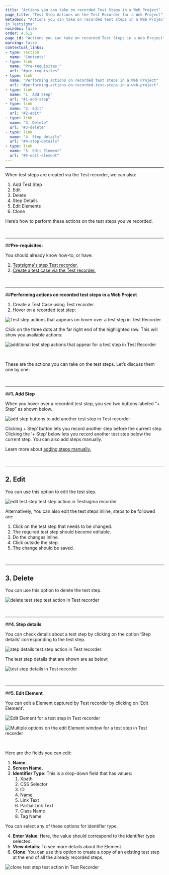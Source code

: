 ```yaml
---
title: "Actions you can take on recorded Test Steps in a Web Project"
page_title: "Test Step Actions on the Test Recorder for a Web Project"
metadesc: "Actions you can take on recorded test steps in a Web Project
in Testsigma"
noindex: false
order: 4.512
page_id: "Actions you can take on recorded Test Steps in a Web Project"
warning: false
contextual_links:
- type: section
  name: "Contents"
- type: link
  name: "Pre-requisites:"
  url: "#pre-requisites"
- type: link
  name: "Performing actions on recorded test steps in a Web Project"
  url: "#performing-actions-on-recorded-test-steps-in-a-web-project"
- type: link
  name: "1. Add Step"
  url: "#1-add-step"
- type: link
  name: "2. Edit"
  url: "#2-edit"
- type: link
  name: "3. Delete"
  url: "#3-delete"
- type: link
  name: "4. Step details"
  url: "#4-step-details"
- type: link
  name: "5. Edit Element"
  url: "#5-edit-element"
---
```


---

When test steps are created via the Test recorder, we can also:

 1. Add Test Step
 2. Edit
 3. Delete
 4. Step Details
 5. Edit Elements
 6. Clone

Here’s how to perform these actions on the test steps you’ve recorded.

&emsp;

---
##**Pre-requisites:**

You should already know how-to, or have:

 1. [Testsigma's step Test recorder.](https://testsigma.com/docs/test-step-recorder/install-chrome-extension/)
 2. [Create a test case via the Test recorder.](https://testsigma.com/docs/elements/web-apps/overview/)

&emsp;

---
##**Performing actions on recorded test steps in a Web Project**

 1. Create a Test Case using Test recorder. 
 2. Hover on a recorded test step:

![Test step actions that appears on hover over a test step in Test Recorder](https://docs.testsigma.com/images/step-actions/hover-over-test-steps-test-step-actions-testsigma-recorder.png)

Click on the three dots at the far right end of the highlighted row. This will show you available actions:

![additional test step actions that appear for a test step in Test Recorder](https://docs.testsigma.com/images/step-actions/available-additional-test-step-actions-testsigma-recorder.png)

&emsp;

These are the actions you can take on the test steps. Let’s discuss them one by one:

&emsp;

---
##**1. Add Step**

 When you hover over a recorded test step, you see two buttons labeled “+ Step” as shown below.

![add step buttons to add another test step in Test recorder](https://docs.testsigma.com/images/step-actions/add-step-button-test-steps-testsigma-recorder.png)

Clicking + Step’ button lets you record another step before the current step. Clicking the ‘+ Step’ below lets you record another test step below the current step. You can also add steps manually.

Learn more about [adding steps manually.](https://testsigma.com/docs/test-cases/create-steps-recorder/web-apps/add-steps-manually/)



&emsp;

---
## **2. Edit**

You can use this option to edit the test step. 

![edit test step test step action in Testsigma recorder
](https://docs.testsigma.com/images/step-actions/edit-test-step-test-action-testsigma-recorder.png)

Alternatively, You can also edit the test steps inline, steps to be followed are:
1. Click on the test step that needs to be changed.
2. The required test step should become editable.
3. Do the changes inline.
4. Click outside the step.
5. The change should be saved.


&emsp;

---
## **3. Delete**

You can use this option to delete the test step.

![delete test step test action in Test recorder](https://docs.testsigma.com/images/step-actions/delete-test-step-test-action-testsigma-recorder.png)

 &emsp;

---
##**4. Step details**

 You can check details about a test step by clicking on the option ‘Step details’ corresponding to the test step.

![step details test step action in Test recorder](https://docs.testsigma.com/images/web-apps/step-details-test-step-action-testsigma-recorder1.png)

The test step details that are shown are as below:

![test step details in Test recorder](https://docs.testsigma.com/images/web-apps/test-step-details-testsigma-recorder.png)

&emsp;

---
##**5. Edit Element**

 You can edit a Element captured by Test recorder by clicking on ‘Edit Element’.

![Edit Element for a test step in Test recorder](https://docs.testsigma.com/images/web-apps/edit-Element-test-step-testsigma-recorder.png)

![Multiple options on the edit Element window for a test step in Test recorder](https://docs.testsigma.com/images/web-apps/edit-Element-multiple-options-testsigma-recorder.png)

&emsp;

Here are the fields you can edit:

 1. **Name.**
 2. **Screen Name.**
 3. **Identifier Type**: This is a drop-down field that has values:
    1. Xpath
    2. CSS Selector
    3. ID
    4. Name
    5. Link Text
    6. Partial Link Text
    7. Class Name
    8. Tag Name

You can select any of these options for identifier type.

 4. **Enter Value**: Here, the value should correspond to the identifier type selected.
 5. **View details**: To see more details about the Element.
 6. **Clone**: You can use this option to create a copy of an existing test step at the end of all the already recorded steps.

![clone test step test action in Test Recorder](https://docs.testsigma.com/images/web-apps/clone-test-step-test-action-testsigma-recorder.png)








